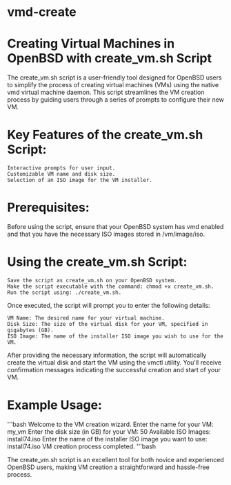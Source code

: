 # vmd-create

# Creating Virtual Machines in OpenBSD with create_vm.sh Script

The create_vm.sh script is a user-friendly tool designed for OpenBSD users to simplify the process of creating virtual machines (VMs) using the native vmd virtual machine daemon. This script streamlines the VM creation process by guiding users through a series of prompts to configure their new VM.

# Key Features of the create_vm.sh Script:

    Interactive prompts for user input.
    Customizable VM name and disk size.
    Selection of an ISO image for the VM installer.

# Prerequisites:
Before using the script, ensure that your OpenBSD system has vmd enabled and that you have the necessary ISO images stored in /vm/image/iso.

# Using the create_vm.sh Script:

    Save the script as create_vm.sh on your OpenBSD system.
    Make the script executable with the command: chmod +x create_vm.sh.
    Run the script using: ./create_vm.sh.

Once executed, the script will prompt you to enter the following details:

    VM Name: The desired name for your virtual machine.
    Disk Size: The size of the virtual disk for your VM, specified in gigabytes (GB).
    ISO Image: The name of the installer ISO image you wish to use for the VM.

After providing the necessary information, the script will automatically create the virtual disk and start the VM using the vmctl utility. You'll receive confirmation messages indicating the successful creation and start of your VM.

# Example Usage:
 
'''bash
Welcome to the VM creation wizard.
Enter the name for your VM: my_vm
Enter the disk size (in GB) for your VM: 50
Available ISO Images:
install74.iso
Enter the name of the installer ISO image you want to use: install74.iso
VM creation process completed.
'''bash

The create_vm.sh script is an excellent tool for both novice and experienced OpenBSD users, making VM creation a straightforward and hassle-free process.
